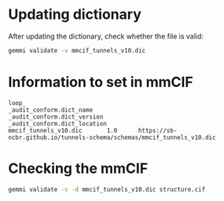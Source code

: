# Updating dictionary

After updating the dictionary, check whether the file is valid:

```bash
gemmi validate -v mmcif_tunnels_v10.dic
```

# Information to set in mmCIF
```
loop_
_audit_conform.dict_name
_audit_conform.dict_version
_audit_conform.dict_location
mmcif_tunnels_v10.dic       1.0      https://sb-ncbr.github.io/tunnels-schema/schemas/mmcif_tunnels_v10.dic
```

# Checking the mmCIF

```bash
gemmi validate -v -d mmcif_tunnels_v10.dic structure.cif
```
